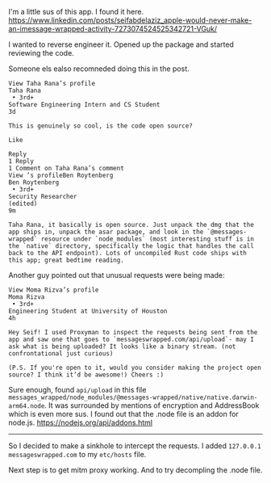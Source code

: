 I'm a little sus of this app. I found it here.
https://www.linkedin.com/posts/seifabdelaziz_apple-would-never-make-an-imessage-wrapped-activity-7273074524525342721-VGuk/


I wanted to reverse engineer it. Opened up the package and started reviewing the code.

Someone els ealso recomneded doing this in the post.

```
View Taha Rana’s profile
Taha Rana
 • 3rd+
Software Engineering Intern and CS Student
3d

This is genuinely so cool, is the code open source?

Like

Reply
1 Reply
1 Comment on Taha Rana’s comment
View ‮grebnetyoR ‮neB‭’s profile
‮grebnetyoR ‮neB‭
 • 3rd+
‮rehcraeseR ytiruceS
(edited)
9m

Taha Rana, it basically is open source. Just unpack the dmg that the app ships in, unpack the asar package, and look in the `@messages-wrapped` resource under `node_modules` (most interesting stuff is in the `native` directory, specifically the logic that handles the call back to the API endpoint). Lots of uncompiled Rust code ships with this app; great bedtime reading.
```


Another guy pointed out that unusual requests were being made:

```
View Moma Rizva’s profile
Moma Rizva
 • 3rd+
Engineering Student at University of Houston
4h

Hey Seif! I used Proxyman to inspect the requests being sent from the app and saw one that goes to `messageswrapped.com/api/upload`- may I ask what is being uploaded? It looks like a binary stream. (not confrontational just curious)

(P.S. If you're open to it, would you consider making the project open source? I think it’d be awesome!) Cheers :)
```

Sure enough, found `api/upload` in this file `messages_wrapped/node_modules/@messages-wrapped/native/native.darwin-arm64.node`.
It was surrounded by mentions of encryption and AddressBook which is even more sus.
I found out that the .node file is an addon for node.js. https://nodejs.org/api/addons.html

---

So I decided to make a sinkhole to intercept the requests.
I added `127.0.0.1 messageswrapped.com` to my `etc/hosts` file.

Next step is to get mitm proxy working.
And to try decompling the .node file.